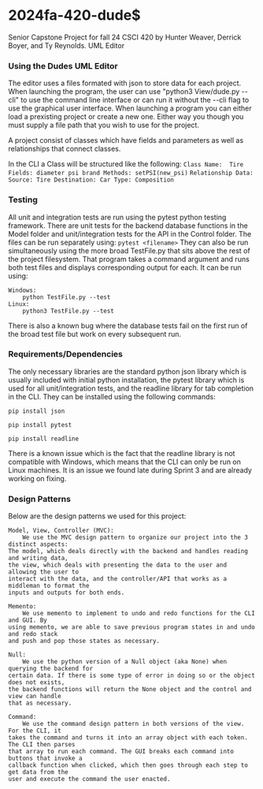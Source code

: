 # 2024fa-420-dude$
Senior Capstone Project for fall 24 CSCI 420 by Hunter Weaver, Derrick Boyer, and Ty Reynolds. UML Editor

### Using the Dudes UML Editor
The editor uses a files formated with json to store data for each project. When launching the program, the user can use "python3 View/dude.py --cli" to use the command line interface or can run it without the --cli flag to use the graphical user interface. When launching a program you can either load a prexisting project or create a new one. Either way you though you must supply a file path that you wish to use for the project. 

A project consist of classes which have fields and parameters as well as relationships that connect classes.

In the CLI a Class will be structured like the following:
    ```
    Class Name: 
    Tire
    Fields:
    diameter
    psi
    brand
    Methods:
    setPSI(new_psi)
    ```
    ```
    Relationship Data:
    Source: Tire
    Destination: Car
    Type: Composition
    ```

### Testing 
All unit and integration tests are run using the pytest python testing framework. There are unit tests for the backend database functions in the Model folder and unit/integration tests for the API in the Control folder. The files can be run separately using:
```pytest <filename>```
They can also be run simultaneously using the more broad TestFile.py that sits above the rest of the project filesystem. That program takes a command argument and runs both test files and displays corresponding output for each. It can be run using:
```
Windows:
    python TestFile.py --test
Linux:
    python3 TestFile.py --test
```
There is also a known bug where the database tests fail on the first run of the broad test file but work on every subsequent run.

### Requirements/Dependencies
The only necessary libraries are the standard python json library which is usually included with initial python installation, the pytest library which is used for all unit/integration tests, and the readline library for tab completion in the CLI. They can be installed using the following commands:
```
pip install json
```
```
pip install pytest
```
```
pip install readline
```
There is a known issue which is the fact that the readline library is not compatible with Windows, which means that the CLI can only be run on Linux machines. It is an issue we found late during Sprint 3 and are already working on fixing.

### Design Patterns
Below are the design patterns we used for this project:
```
Model, View, Controller (MVC):
    We use the MVC design pattern to organize our project into the 3 distinct aspects:
The model, which deals directly with the backend and handles reading and writing data,
the view, which deals with presenting the data to the user and allowing the user to
interact with the data, and the controller/API that works as a middleman to format the
inputs and outputs for both ends.

Memento:
    We use memento to implement to undo and redo functions for the CLI and GUI. By
using memento, we are able to save previous program states in and undo and redo stack
and push and pop those states as necessary.

Null:
    We use the python version of a Null object (aka None) when querying the backend for
certain data. If there is some type of error in doing so or the object does not exists,
the backend functions will return the None object and the control and view can handle
that as necessary.

Command:
    We use the command design pattern in both versions of the view. For the CLI, it
takes the command and turns it into an array object with each token. The CLI then parses
that array to run each command. The GUI breaks each command into buttons that invoke a
callback function when clicked, which then goes through each step to get data from the
user and execute the command the user enacted.
```

